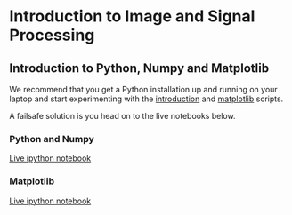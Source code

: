 # Introduction to Image and Signal Processing

## Introduction to Python, Numpy and Matplotlib
We recommend that you get a Python installation up and running on your laptop and start 
experimenting with the [introduction](https://github.com/otl-artorg/isip/blob/master/python-intro/introduction.py) and [matplotlib](https://github.com/otl-artorg/isip/blob/master/python-intro/matplotlib.py) scripts.

A failsafe solution is you head on to the live notebooks below.

### Python and Numpy
[Live ipython notebook](https://mybinder.org/v2/gh/otl-artorg/isip/master?filepath=python-intro%2Fintroduction.ipynb)

### Matplotlib
[Live ipython notebook](https://mybinder.org/v2/gh/otl-artorg/isip/master?filepath=python-intro%2Fmatplotlib.ipynb)
